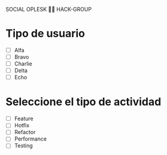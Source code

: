 SOCIAL OPLESK
🏴‍☠️ HACK-GROUP

# Tipo de usuario
- [ ] Alfa
- [ ] Bravo 
- [ ] Charlie
- [ ] Delta
- [ ] Echo

# Seleccione el tipo de actividad
- [ ] Feature
- [ ] Hotfix
- [ ] Refactor
- [ ] Performance
- [ ] Testing

